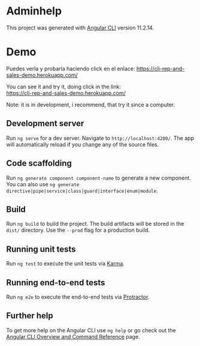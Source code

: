 # Adminhelp

This project was generated with [Angular CLI](https://github.com/angular/angular-cli) version 11.2.14.

# Demo

Puedes verla y probarla haciendo click en el enlace:
https://cli-rep-and-sales-demo.herokuapp.com/    

You can see it and try it, doing click in the link:                         
https://cli-rep-and-sales-demo.herokuapp.com/                               
                                                                            
Note: it is in development, i recommend, that try it since a computer.                                                                          

## Development server

Run `ng serve` for a dev server. Navigate to `http://localhost:4200/`. The app will automatically reload if you change any of the source files.

## Code scaffolding

Run `ng generate component component-name` to generate a new component. You can also use `ng generate directive|pipe|service|class|guard|interface|enum|module`.

## Build

Run `ng build` to build the project. The build artifacts will be stored in the `dist/` directory. Use the `--prod` flag for a production build.

## Running unit tests

Run `ng test` to execute the unit tests via [Karma](https://karma-runner.github.io).

## Running end-to-end tests

Run `ng e2e` to execute the end-to-end tests via [Protractor](http://www.protractortest.org/).

## Further help

To get more help on the Angular CLI use `ng help` or go check out the [Angular CLI Overview and Command Reference](https://angular.io/cli) page.

